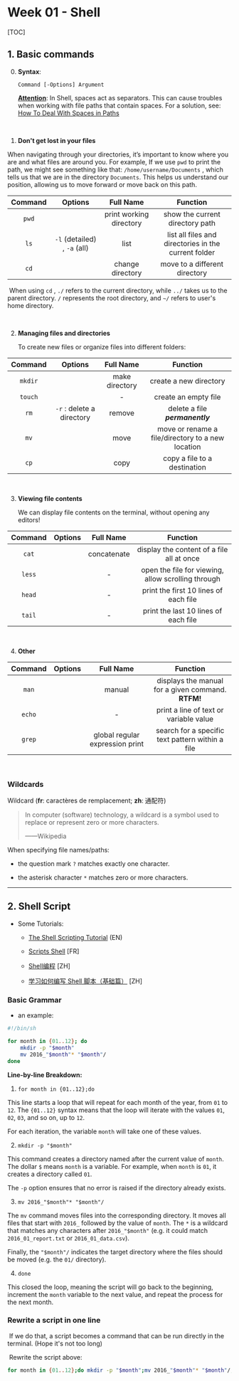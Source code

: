 # Week 01 - Shell

[TOC]

## 1. Basic commands

0. **Syntax**:
   
    `Command [-Options] Argument`
    
    <u>**Attention**</u>: In Shell, spaces act as separators. This can cause troubles when working with file paths that contain spaces. For a solution, see: [How To Deal With Spaces in Paths](https://medium.com/@leedowthwaite/dealing-with-spaces-in-paths-f26856aef06f) 

<br/>

1. **Don't get lost in your files**

When navigating through your directories, it’s important to know where you are and what files are around you. For example, If we use `pwd` to print the path, we might see something like that: `/home/username/Documents` , which tells us that we are in the directory `Documents`. This helps us understand our position, allowing us to move forward or move back on this path.

| **Command** |         **Options**          |      **Full Name**      |                     **Function**                     |
| :---------: | :--------------------------: | :---------------------: | :--------------------------------------------------: |
|    `pwd`    |                              | print working directory |           show the current directory path            |
|    `ls`     | `-l` (detailed) , `-a` (all) |          list           | list all files and directories in the current folder |
|    `cd`     |                              |    change directory     |            move to a different directory             |

​	When using `cd` ,  `./` refers to the current directory, while `../` takes us to the parent directory. `/` represents the root directory, and `~/` refers to user's home directory.

<br/>

2. **Managing files and directories**

   To create new files or organize files into different folders:

| **Command** |        **Option**s        | **Full Name**  |                   **Function**                    |
| :---------: | :-----------------------: | :------------: | :-----------------------------------------------: |
|   `mkdir`   |                           | make directory |              create a new directory               |
|   `touch`   |                           |       -        |               create an empty file                |
|    `rm`     | `-r` : delete a directory |     remove     |          delete a file ***permanently***          |
|    `mv`     |                           |      move      | move or rename a file/directory to a new location |
|    `cp`     |                           |      copy      |           copy a file to a destination            |

<br/>

3. **Viewing file contents**
   
   We can display file contents on the terminal, without opening any editors!

| **Command** | **Option**s | **Full Name** |                    **Function**                    |
| :---------: | :---------: | :-----------: | :------------------------------------------------: |
|    `cat`    |             |  concatenate  |     display the content of a file all at once      |
|   `less`    |             |       -       | open the file for viewing, allow scrolling through |
|   `head`    |             |       -       |       print the first 10 lines of each file        |
|   `tail`    |             |       -       |        print the last 10 lines of each file        |

<br/>

4. **Other**

| **Command** | **Option**s |          **Full Name**          |                    **Function**                    |
| :---------: | :---------: | :-----------------------------: | :------------------------------------------------: |
|    `man`    |             |             manual              | displays the manual for a given command. **RTFM!** |
|   `echo`    |             |                -                |       print a line of text or variable value       |
|   `grep`    |             | global regular expression print |  search for a specific text pattern within a file  |

<br/>

### Wildcards

Wildcard (**fr**: caractères de remplacement; **zh**: 通配符)

> In computer (software) technology, a wildcard is a symbol used to replace or represent zero or more characters. 
>
> ——Wikipedia

When specifying file names/paths:

- the question mark `?` matches exactly one character. 

- the asterisk character `*` matches zero or more characters.

---

## 2. Shell Script

- Some Tutorials:
  
  - [The Shell Scripting Tutorial](https://www.shellscript.sh/) (EN)
  
  - [Scripts Shell](https://linux.goffinet.org/administration/scripts-shell/) [FR]
  
  - [Shell编程](https://shellscript.readthedocs.io/zh-cn/latest/index.html) [ZH]
  
  - [学习如何编写 Shell 脚本（基础篇）](https://juejin.cn/post/6930013333454061575) [ZH]



### Basic Grammar

- an example:

```bash
#!/bin/sh

for month in {01..12}; do
	mkdir -p "$month"
	mv 2016_"$month"* "$month"/
done
```

**Line-by-line Breakdown:**

1.  `for month in {01..12};do`

   This line starts a loop that will repeat for each month of the year, from `01` to `12`. The `{01..12}` syntax means that the loop will iterate with the values `01`, `02`, `03`, and so on, up to `12`.

   For each iteration, the variable `month` will take one of these values.

2.  `mkdir -p "$month"`

   This command creates a directory named after the current value of `month`. The dollar `$` means `month` is a variable. For example, when `month` is `01`, it creates a directory called `01`.

   The `-p` option ensures that no error is raised if the directory already exists.

3.  `mv 2016_"$month"* "$month"/`

   The `mv` command moves files into the corresponding directory. It moves all files that start with `2016_` followed by the value of `month`. The `*` is a wildcard that matches any characters after `2016_"$month"` (e.g. it could match `2016_01_report.txt` or `2016_01_data.csv`).

   Finally, the `"$month"/` indicates the target directory where the files should be moved (e.g. the `01/` directory).

4.  `done`

   This closed the loop, meaning the script will go back to the beginning, increment the `month` variable to the next value, and repeat the process for the next month.

### 	Rewrite a script in one line

​	If we do that, a script becomes a command that can be run directly in the terminal. (Hope it's not too long)

​	Rewrite the script above:
``` bash
for month in {01..12};do mkdir -p "$month";mv 2016_"$month"* "$month"/;done
```

